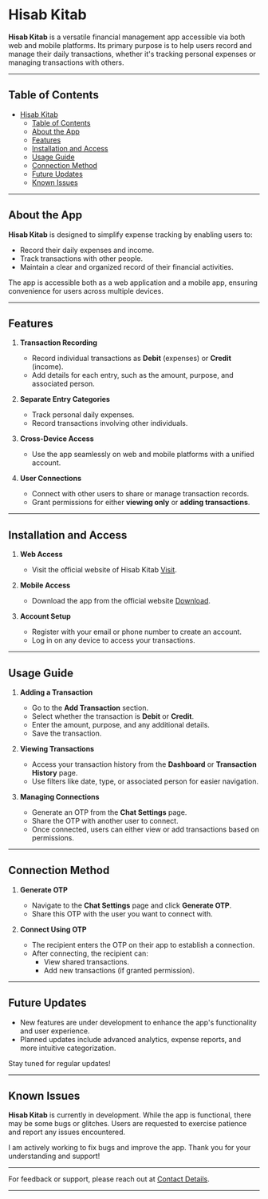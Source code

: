 # Hisab Kitab

**Hisab Kitab** is a versatile financial management app accessible via both web and mobile platforms. Its primary purpose is to help users record and manage their daily transactions, whether it's tracking personal expenses or managing transactions with others.

---

## Table of Contents

- [Hisab Kitab](#hisab-kitab)
  - [Table of Contents](#table-of-contents)
  - [About the App](#about-the-app)
  - [Features](#features)
  - [Installation and Access](#installation-and-access)
  - [Usage Guide](#usage-guide)
  - [Connection Method](#connection-method)
  - [Future Updates](#future-updates)
  - [Known Issues](#known-issues)

---

## About the App

**Hisab Kitab** is designed to simplify expense tracking by enabling users to:

- Record their daily expenses and income.
- Track transactions with other people.
- Maintain a clear and organized record of their financial activities.

The app is accessible both as a web application and a mobile app, ensuring convenience for users across multiple devices.

---

## Features

1. **Transaction Recording**

   - Record individual transactions as **Debit** (expenses) or **Credit** (income).
   - Add details for each entry, such as the amount, purpose, and associated person.

2. **Separate Entry Categories**

   - Track personal daily expenses.
   - Record transactions involving other individuals.

3. **Cross-Device Access**

   - Use the app seamlessly on web and mobile platforms with a unified account.

4. **User Connections**
   - Connect with other users to share or manage transaction records.
   - Grant permissions for either **viewing only** or **adding transactions**.

---

## Installation and Access

1. **Web Access**

   - Visit the official website of Hisab Kitab [Visit](https://sumit11.serv00.com/HisabKitab).

2. **Mobile Access**

   - Download the app from the official website [Download](https://sumit11.serv00.net/HisabKitab/m/download.html).

3. **Account Setup**
   - Register with your email or phone number to create an account.
   - Log in on any device to access your transactions.

---

## Usage Guide

1. **Adding a Transaction**

   - Go to the **Add Transaction** section.
   - Select whether the transaction is **Debit** or **Credit**.
   - Enter the amount, purpose, and any additional details.
   - Save the transaction.

2. **Viewing Transactions**

   - Access your transaction history from the **Dashboard** or **Transaction History** page.
   - Use filters like date, type, or associated person for easier navigation.

3. **Managing Connections**
   - Generate an OTP from the **Chat Settings** page.
   - Share the OTP with another user to connect.
   - Once connected, users can either view or add transactions based on permissions.

---

## Connection Method

1. **Generate OTP**

   - Navigate to the **Chat Settings** page and click **Generate OTP**.
   - Share this OTP with the user you want to connect with.

2. **Connect Using OTP**
   - The recipient enters the OTP on their app to establish a connection.
   - After connecting, the recipient can:
     - View shared transactions.
     - Add new transactions (if granted permission).

---

## Future Updates

- New features are under development to enhance the app's functionality and user experience.
- Planned updates include advanced analytics, expense reports, and more intuitive categorization.

Stay tuned for regular updates!

---

## Known Issues

**Hisab Kitab** is currently in development. While the app is functional, there may be some bugs or glitches. Users are requested to exercise patience and report any issues encountered.

I am actively working to fix bugs and improve the app. Thank you for your understanding and support!

---

For feedback or support, please reach out at [Contact Details](https://sumit11.serv00.net/HisabKitab/m/download.html).

---
